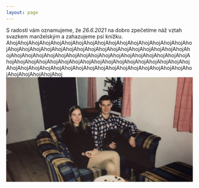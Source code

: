 ```yaml
---
layout: page
---
```

S radostí vám oznamujeme, že *26.6.2021* na dobro zpečetíme náž vztah svazkem manželským a zahazujeme psí knížku. AhojAhojAhojAhojAhojAhojAhojAhojAhojAhojAhojAhojAhojAhojAhojAhojAhojAhojAhojAhojAhojAhojAhojAhojAhojAhojAhojAhojAhojAhojAhojAhojAhojAhojAhojAhojAhojAhojAhojAhojAhojAhojAhojAhojAhojAhojAhojAhojAhojAhojAhojAhojAhojAhojAhojAhojAhojAhojAhojAhojAhojAhojAhojAhojAhojAhojAhojAhojAhojAhojAhojAhojAhojAhojAhojAhojAhojAhojAhojAhojAhojAhojAhojAhojAhojAhojAhojAhojAhoj
![](/images/jonasklara.png)
